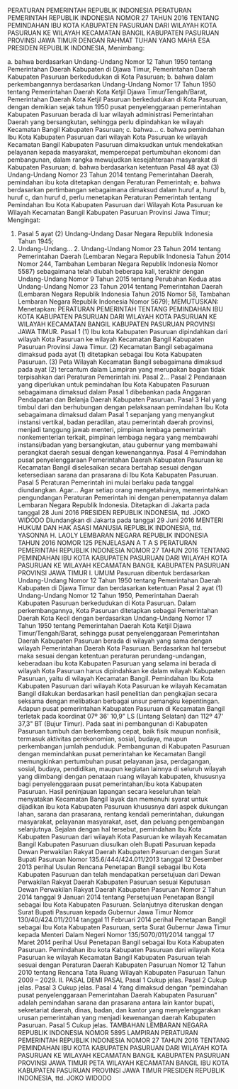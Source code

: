  PERATURAN PEMERINTAH REPUBLIK INDONESIA PERATURAN PEMERINTAH REPUBLIK INDONESIA NOMOR 27 TAHUN 2016 TENTANG PEMINDAHAN IBU KOTA KABUPATEN PASURUAN DARI WILAYAH KOTA PASURUAN KE WILAYAH KECAMATAN BANGIL KABUPATEN PASURUAN PROVINSI JAWA TIMUR
DENGAN RAHMAT TUHAN YANG MAHA ESA PRESIDEN REPUBLIK INDONESIA,
Menimbang:

a. bahwa berdasarkan Undang-Undang Nomor 12 Tahun 1950 tentang Pemerintahan Daerah Kabupaten di Djawa Timur, Pemerintahan Daerah Kabupaten Pasuruan berkedudukan di Kota Pasuruan;
b. bahwa dalam perkembangannya berdasarkan Undang-Undang Nomor 17 Tahun 1950 tentang Pemerintahan Daerah Kota Ketjil Djawa Timur/Tengah/Barat, Pemerintahan Daerah Kota Ketjil Pasuruan berkedudukan di Kota Pasuruan, dengan demikian sejak tahun 1950 pusat penyelenggaraan pemerintahan Kabupaten Pasuruan berada di luar wilayah administrasi Pemerintahan Daerah yang bersangkutan, sehingga perlu dipindahkan ke wilayah Kecamatan Bangil Kabupaten Pasuruan;
c. bahwa… c. bahwa pemindahan Ibu Kota Kabupaten Pasuruan dari wilayah Kota Pasuruan ke wilayah Kecamatan Bangil Kabupaten Pasuruan dimaksudkan untuk mendekatkan pelayanan kepada masyarakat, mempercepat pertumbuhan ekonomi dan pembangunan, dalam rangka mewujudkan kesejahteraan masyarakat di Kabupaten Pasuruan;
d. bahwa berdasarkan ketentuan Pasal 48 ayat (3) Undang-Undang Nomor 23 Tahun 2014 tentang Pemerintahan Daerah, pemindahan ibu kota ditetapkan dengan Peraturan Pemerintah;
e. bahwa berdasarkan pertimbangan sebagaimana dimaksud dalam huruf a, huruf b, huruf c, dan huruf d, perlu menetapkan Peraturan Pemerintah tentang Pemindahan Ibu Kota Kabupaten Pasuruan dari Wilayah Kota Pasuruan ke Wilayah Kecamatan Bangil Kabupaten Pasuruan Provinsi Jawa Timur;
Mengingat:

1. Pasal 5 ayat (2) Undang-Undang Dasar Negara Republik Indonesia Tahun 1945;
2. Undang-Undang… 2. Undang-Undang Nomor 23 Tahun 2014 tentang Pemerintahan Daerah (Lembaran Negara Republik Indonesia Tahun 2014 Nomor 244, Tambahan Lembaran Negara Republik Indonesia Nomor 5587) sebagaimana telah diubah beberapa kali, terakhir dengan Undang-Undang Nomor 9 Tahun 2015 tentang Perubahan Kedua atas Undang-Undang Nomor 23 Tahun 2014 tentang Pemerintahan Daerah (Lembaran Negara Republik Indonesia Tahun 2015 Nomor 58, Tambahan Lembaran Negara Republik Indonesia Nomor 5679);
MEMUTUSKAN:
 Menetapkan: PERATURAN PEMERINTAH TENTANG PEMINDAHAN IBU KOTA KABUPATEN PASURUAN DARI WILAYAH KOTA PASURUAN KE WILAYAH KECAMATAN BANGIL KABUPATEN PASURUAN PROVINSI JAWA TIMUR.
Pasal 1
(1) Ibu kota Kabupaten Pasuruan dipindahkan dari wilayah Kota Pasuruan ke wilayah Kecamatan Bangil Kabupaten Pasuruan Provinsi Jawa Timur.
(2) Kecamatan Bangil sebagaimana dimaksud pada ayat (1) ditetapkan sebagai Ibu Kota Kabupaten Pasuruan.
(3) Peta Wilayah Kecamatan Bangil sebagaimana dimaksud pada ayat (2) tercantum dalam Lampiran yang merupakan bagian tidak terpisahkan dari Peraturan Pemerintah ini. Pasal 2…
Pasal 2
Pendanaan yang diperlukan untuk pemindahan Ibu Kota Kabupaten Pasuruan sebagaimana dimaksud dalam Pasal 1 dibebankan pada Anggaran Pendapatan dan Belanja Daerah Kabupaten Pasuruan.
Pasal 3
Hal yang timbul dari dan berhubungan dengan pelaksanaan pemindahan Ibu Kota sebagaimana dimaksud dalam Pasal 1 sepanjang yang menyangkut instansi vertikal, badan peradilan, atau pemerintah daerah provinsi, menjadi tanggung jawab menteri, pimpinan lembaga pemerintah nonkementerian terkait, pimpinan lembaga negara yang membawahi instansi/badan yang bersangkutan, atau gubernur yang membawahi perangkat daerah sesuai dengan kewenangannya.
Pasal 4
Pemindahan pusat penyelenggaraan Pemerintahan Daerah Kabupaten Pasuruan ke Kecamatan Bangil diselesaikan secara bertahap sesuai dengan ketersediaan sarana dan prasarana di Ibu Kota Kabupaten Pasuruan.
Pasal 5
Peraturan Pemerintah ini mulai berlaku pada tanggal diundangkan. Agar…
Agar setiap orang mengetahuinya, memerintahkan pengundangan Peraturan Pemerintah ini dengan penempatannya dalam Lembaran Negara Republik Indonesia. Ditetapkan di Jakarta pada tanggal 28 Juni 2016 PRESIDEN REPUBLIK INDONESIA, ttd. JOKO WIDODO Diundangkan di Jakarta pada tanggal 29 Juni 2016 MENTERI HUKUM DAN HAK ASASI MANUSIA REPUBLIK INDONESIA, ttd. YASONNA H. LAOLY LEMBARAN NEGARA REPUBLIK INDONESIA TAHUN 2016 NOMOR 125 PENJELASAN A T A S PERATURAN PEMERINTAH REPUBLIK INDONESIA NOMOR 27 TAHUN 2016 TENTANG PEMINDAHAN IBU KOTA KABUPATEN PASURUAN DARI WILAYAH KOTA PASURUAN KE WILAYAH KECAMATAN BANGIL KABUPATEN PASURUAN PROVINSI JAWA TIMUR I. UMUM Pasuruan dibentuk berdasarkan Undang-Undang Nomor 12 Tahun 1950 tentang Pemerintahan Daerah Kabupaten di Djawa Timur dan berdasarkan ketentuan Pasal 2 ayat (1) Undang-Undang Nomor 12 Tahun 1950, Pemerintahan Daerah Kabupaten Pasuruan berkedudukan di Kota Pasuruan. Dalam perkembangannya, Kota Pasuruan ditetapkan sebagai Pemerintahan Daerah Kota Kecil dengan berdasarkan Undang-Undang Nomor 17 Tahun 1950 tentang Pemerintahan Daerah Kota Ketjil Djawa Timur/Tengah/Barat, sehingga pusat penyelenggaraan Pemerintahan Daerah Kabupaten Pasuruan berada di wilayah yang sama dengan wilayah Pemerintahan Daerah Kota Pasuruan. Berdasarkan hal tersebut maka sesuai dengan ketentuan peraturan perundang-undangan, keberadaan ibu kota Kabupaten Pasuruan yang selama ini berada di wilayah Kota Pasuruan harus dipindahkan ke dalam wilayah Kabupaten Pasuruan, yaitu di wilayah Kecamatan Bangil. Pemindahan Ibu Kota Kabupaten Pasuruan dari wilayah Kota Pasuruan ke wilayah Kecamatan Bangil dilakukan berdasarkan hasil penelitian dan pengkajian secara seksama dengan melibatkan berbagai unsur pemangku kepentingan. Adapun pusat pemerintahan Kabupaten Pasuruan di Kecamatan Bangil terletak pada koordinat 07º 36' 10,9" LS (Lintang Selatan) dan 112º 47' 37,3" BT (Bujur Timur). Pada saat ini pembangunan di Kabupaten Pasuruan tumbuh dan berkembang cepat, baik fisik maupun nonfisik, termasuk aktivitas perekonomian, sosial, budaya, maupun perkembangan jumlah penduduk. Pembangunan di Kabupaten Pasuruan dengan memindahkan pusat pemerintahan ke Kecamatan Bangil memungkinkan pertumbuhan pusat pelayanan jasa, perdagangan, sosial, budaya, pendidikan, maupun kegiatan lainnya di seluruh wilayah yang diimbangi dengan penataan ruang wilayah kabupaten, khususnya bagi penyelenggaraan pusat pemerintahan/ibu kota Kabupaten Pasuruan. Hasil peninjauan lapangan secara keseluruhan telah menyatakan Kecamatan Bangil layak dan memenuhi syarat untuk dijadikan ibu kota Kabupaten Pasuruan khususnya dari aspek dukungan lahan, sarana dan prasarana, rentang kendali pemerintahan, dukungan masyarakat, pelayanan masyarakat, aset, dan peluang pengembangan selanjutnya. Sejalan dengan hal tersebut, pemindahan Ibu Kota Kabupaten Pasuruan dari wilayah Kota Pasuruan ke wilayah Kecamatan Bangil Kabupaten Pasuruan diusulkan oleh Bupati Pasuruan kepada Dewan Perwakilan Rakyat Daerah Kabupaten Pasuruan dengan Surat Bupati Pasuruan Nomor 135.6/444/424.011/2013 tanggal 12 Desember 2013 perihal Usulan Rencana Penetapan Bangil sebagai Ibu Kota Kabupaten Pasuruan dan telah mendapatkan persetujuan dari Dewan Perwakilan Rakyat Daerah Kabupaten Pasuruan sesuai Keputusan Dewan Perwakilan Rakyat Daerah Kabupaten Pasuruan Nomor 2 Tahun 2014 tanggal 9 Januari 2014 tentang Persetujuan Penetapan Bangil sebagai Ibu Kota Kabupaten Pasuruan. Selanjutnya diteruskan dengan Surat Bupati Pasuruan kepada Gubernur Jawa Timur Nomor 130/40/424.011/2014 tanggal 11 Februari 2014 perihal Penetapan Bangil sebagai Ibu Kota Kabupaten Pasuruan, serta Surat Gubernur Jawa Timur kepada Menteri Dalam Negeri Nomor 135/5070/011/2014 tanggal 17 Maret 2014 perihal Usul Penetapan Bangil sebagai Ibu Kota Kabupaten Pasuruan. Pemindahan ibu kota Kabupaten Pasuruan dari wilayah Kota Pasuruan ke wilayah Kecamatan Bangil Kabupaten Pasuruan telah sesuai dengan Peraturan Daerah Kabupaten Pasuruan Nomor 12 Tahun 2010 tentang Rencana Tata Ruang Wilayah Kabupaten Pasuruan Tahun 2009 – 2029. II. PASAL DEMI PASAL Pasal 1 Cukup jelas.
Pasal 2
Cukup jelas.
Pasal 3
Cukup jelas.
Pasal 4
Yang dimaksud dengan “pemindahan pusat penyelenggaraan Pemerintahan Daerah Kabupaten Pasuruan” adalah pemindahan sarana dan prasarana antara lain kantor bupati, sekretariat daerah, dinas, badan, dan kantor yang menyelenggarakan urusan pemerintahan yang menjadi kewenangan daerah Kabupaten Pasuruan.
Pasal 5
Cukup jelas. TAMBAHAN LEMBARAN NEGARA REPUBLIK INDONESIA NOMOR 5895 LAMPIRAN PERATURAN PEMERINTAH REPUBLIK INDONESIA NOMOR 27 TAHUN 2016 TENTANG PEMINDAHAN IBU KOTA KABUPATEN PASURUAN DARI WILAYAH KOTA PASURUAN KE WILAYAH KECAMATAN BANGIL KABUPATEN PASURUAN PROVINSI JAWA TIMUR PETA WILAYAH KECAMATAN BANGIL IBU KOTA KABUPATEN PASURUAN PROVINSI JAWA TIMUR PRESIDEN REPUBLIK INDONESIA, ttd. JOKO WIDODO